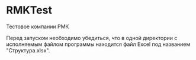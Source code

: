 # RMKTest
 Тестовое компании РМК

Перед запуском необходимо убедиться, что в одной директории с исполняемым файлом программы находится файл Excel под названием "Структура.xlsx".

